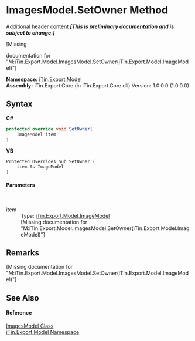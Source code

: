 # ImagesModel.SetOwner Method 
Additional header content _**\[This is preliminary documentation and is subject to change.\]**_

\[Missing <summary> documentation for "M:iTin.Export.Model.ImagesModel.SetOwner(iTin.Export.Model.ImageModel)"\]

**Namespace:**&nbsp;<a href="ef57ffcc-e95e-b212-5a46-9aa6f5a3511f">iTin.Export.Model</a><br />**Assembly:**&nbsp;iTin.Export.Core (in iTin.Export.Core.dll) Version: 1.0.0.0 (1.0.0.0)

## Syntax

**C#**<br />
``` C#
protected override void SetOwner(
	ImageModel item
)
```

**VB**<br />
``` VB
Protected Overrides Sub SetOwner ( 
	item As ImageModel
)
```


#### Parameters
&nbsp;<dl><dt>item</dt><dd>Type: <a href="137d2f5b-d37d-72be-e7a0-12bcf0b26444">iTin.Export.Model.ImageModel</a><br />\[Missing <param name="item"/> documentation for "M:iTin.Export.Model.ImagesModel.SetOwner(iTin.Export.Model.ImageModel)"\]</dd></dl>

## Remarks
\[Missing <remarks> documentation for "M:iTin.Export.Model.ImagesModel.SetOwner(iTin.Export.Model.ImageModel)"\]

## See Also


#### Reference
<a href="414cde2b-bdd9-347e-5753-c2fe9b5d3327">ImagesModel Class</a><br /><a href="ef57ffcc-e95e-b212-5a46-9aa6f5a3511f">iTin.Export.Model Namespace</a><br />